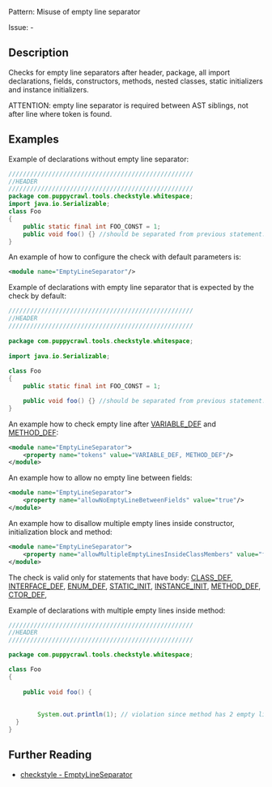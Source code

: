Pattern: Misuse of empty line separator

Issue: -

## Description

Checks for empty line separators after header, package, all import declarations, fields, constructors, methods, nested classes, static initializers and instance initializers. 

ATTENTION: empty line separator is required between AST siblings, not after line where token is found. 

## Examples

Example of declarations without empty line separator: 


```java
///////////////////////////////////////////////////
//HEADER
///////////////////////////////////////////////////
package com.puppycrawl.tools.checkstyle.whitespace;
import java.io.Serializable;
class Foo
{
    public static final int FOO_CONST = 1;
    public void foo() {} //should be separated from previous statement.
}
```
      

An example of how to configure the check with default parameters is: 


```xml
<module name="EmptyLineSeparator"/>
```
      

Example of declarations with empty line separator that is expected by the check by default: 


```java
///////////////////////////////////////////////////
//HEADER
///////////////////////////////////////////////////
 
package com.puppycrawl.tools.checkstyle.whitespace;
 
import java.io.Serializable;
 
class Foo
{
    public static final int FOO_CONST = 1;

    public void foo() {} //should be separated from previous statement.
}
```


An example how to check empty line after [VARIABLE_DEF](http://checkstyle.sourceforge.net/apidocs/com/puppycrawl/tools/checkstyle/api/TokenTypes.html#VARIABLE_DEF) and [METHOD_DEF](http://checkstyle.sourceforge.net/apidocs/com/puppycrawl/tools/checkstyle/api/TokenTypes.html#METHOD_DEF): 


```xml
<module name="EmptyLineSeparator">
    <property name="tokens" value="VARIABLE_DEF, METHOD_DEF"/>
</module>
```
      

An example how to allow no empty line between fields: 


```xml
<module name="EmptyLineSeparator">
    <property name="allowNoEmptyLineBetweenFields" value="true"/>
</module>
```
      

An example how to disallow multiple empty lines inside constructor, initialization block and method: 


```xml
<module name="EmptyLineSeparator">
    <property name="allowMultipleEmptyLinesInsideClassMembers" value="false"/>
</module>
```
      

The check is valid only for statements that have body: [CLASS_DEF](http://checkstyle.sourceforge.net/apidocs/com/puppycrawl/tools/checkstyle/api/TokenTypes.html#CLASS_DEF), [INTERFACE_DEF](http://checkstyle.sourceforge.net/apidocs/com/puppycrawl/tools/checkstyle/api/TokenTypes.html#INTERFACE_DEF), [ENUM_DEF](http://checkstyle.sourceforge.net/apidocs/com/puppycrawl/tools/checkstyle/api/TokenTypes.html#ENUM_DEF), [STATIC_INIT](http://checkstyle.sourceforge.net/apidocs/com/puppycrawl/tools/checkstyle/api/TokenTypes.html#METHOD_DEF), [INSTANCE_INIT](http://checkstyle.sourceforge.net/apidocs/com/puppycrawl/tools/checkstyle/api/TokenTypes.html#INSTANCE_INIT), [METHOD_DEF](http://checkstyle.sourceforge.net/apidocs/com/puppycrawl/tools/checkstyle/api/TokenTypes.html#METHOD_DEF), [CTOR_DEF](http://checkstyle.sourceforge.net/apidocs/com/puppycrawl/tools/checkstyle/api/TokenTypes.html#CTOR_DEF), 

Example of declarations with multiple empty lines inside method: 


```java
///////////////////////////////////////////////////
//HEADER
///////////////////////////////////////////////////

package com.puppycrawl.tools.checkstyle.whitespace;

class Foo
{
 
    public void foo() {
 
 
        System.out.println(1); // violation since method has 2 empty lines subsequently
  }
}
```

## Further Reading

* [checkstyle - EmptyLineSeparator](http://checkstyle.sourceforge.net/config_whitespace.html#EmptyLineSeparator)
